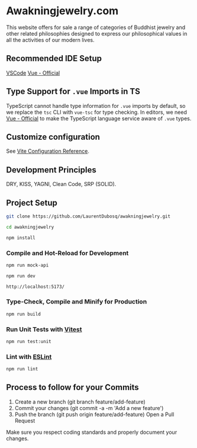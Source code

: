 # Awakningjewelry.com

This website offers for sale a range of categories of Buddhist jewelry and other related philosophies designed to express our philosophical values in all the activities of our modern lives.

## Recommended IDE Setup

[VSCode](https://code.visualstudio.com/)
[Vue - Official](https://marketplace.visualstudio.com/items?itemName=Vue.volar)

## Type Support for `.vue` Imports in TS

TypeScript cannot handle type information for `.vue` imports by default, so we replace the `tsc` CLI with `vue-tsc` for type checking. In editors, we need [Vue - Official](https://marketplace.visualstudio.com/items?itemName=Vue.volar) to make the TypeScript language service aware of `.vue` types.

## Customize configuration

See [Vite Configuration Reference](https://vite.dev/config/).

## Development Principles

DRY, KISS, YAGNI, Clean Code, SRP (SOLID).

## Project Setup

```sh
git clone https://github.com/LaurentDubosq/awakningjewelry.git
```

```sh
cd awakningjewelry
```

```sh
npm install
```

### Compile and Hot-Reload for Development

```sh
npm run mock-api
```

```sh
npm run dev
```

```sh
http://localhost:5173/
```

### Type-Check, Compile and Minify for Production

```sh
npm run build
```

### Run Unit Tests with [Vitest](https://vitest.dev/)

```sh
npm run test:unit
```

### Lint with [ESLint](https://eslint.org/)

```sh
npm run lint
```

## Process to follow for your Commits

1. Create a new branch (git branch feature/add-feature)
2. Commit your changes (git commit -a -m 'Add a new feature')
3. Push the branch (git push origin feature/add-feature)
   Open a Pull Request

Make sure you respect coding standards and properly document your changes.
